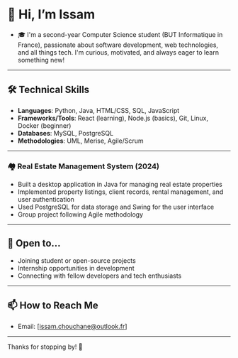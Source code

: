 # 👋 Hi, I’m Issam

- 🎓 I'm a second-year Computer Science student (BUT Informatique in France), passionate about software development, web technologies, and all things tech. I'm curious, motivated, and always eager to learn something new!
---

## 🛠️ Technical Skills

- **Languages**: Python, Java, HTML/CSS, SQL, JavaScript
- **Frameworks/Tools**: React (learning), Node.js (basics), Git, Linux, Docker (beginner)
- **Databases**: MySQL, PostgreSQL
- **Methodologies**: UML, Merise, Agile/Scrum

---

### 🏘️ Real Estate Management System (2024)
- Built a desktop application in Java for managing real estate properties
- Implemented property listings, client records, rental management, and user authentication
- Used PostgreSQL for data storage and Swing for the user interface
- Group project following Agile methodology

---

## 🤝 Open to...

- Joining student or open-source projects
- Internship opportunities in development 
- Connecting with fellow developers and tech enthusiasts

---

## 📫 How to Reach Me

- Email: [issam.chouchane@outlook.fr]

---

Thanks for stopping by! 🚀
<!---
fhirstfhiht/fhirstfhiht is a ✨ special ✨ repository because its `README.md` (this file) appears on your GitHub profile.
You can click the Preview link to take a look at your changes.
--->
